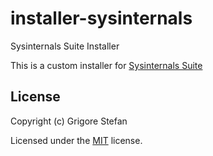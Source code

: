 # installer-sysinternals
Sysinternals Suite Installer

This is a custom installer for [Sysinternals Suite](https://docs.microsoft.com/en-us/sysinternals/downloads/sysinternals-suite)

## License

Copyright (c) Grigore Stefan

Licensed under the [MIT](LICENSE) license.

